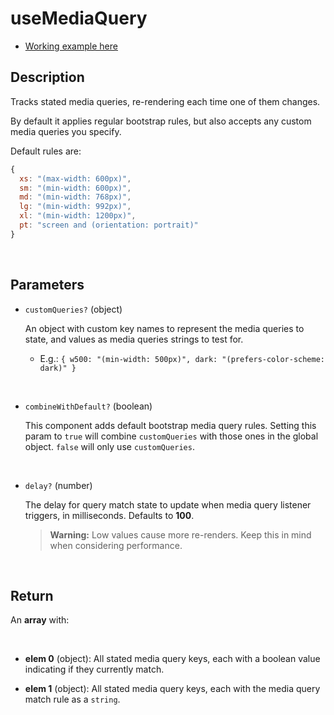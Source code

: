 # useMediaQuery

- [Working example here](https://rfh.netlify.app/use-media-query)

## Description

Tracks stated media queries, re-rendering each time one of them changes.

By default it applies regular bootstrap rules, but also accepts any custom media queries you specify.

Default rules are:

```javascript
{
  xs: "(max-width: 600px)",
  sm: "(min-width: 600px)",
  md: "(min-width: 768px)",
  lg: "(min-width: 992px)",
  xl: "(min-width: 1200px)",
  pt: "screen and (orientation: portrait)"
}
```

<br />

## Parameters

- `customQueries?` (object)

  An object with custom key names to represent the media queries to state, and values as media queries strings to test for.

  - E.g.: `{ w500: "(min-width: 500px)", dark: "(prefers-color-scheme: dark)" }`

<br />

- `combineWithDefault?` (boolean)

  This component adds default bootstrap media query rules. Setting this param to `true` will combine `customQueries` with those ones in the global object. `false` will only use `customQueries`.

<br />

- `delay?` (number)

  The delay for query match state to update when media query listener triggers, in milliseconds. Defaults to **100**.

  > **Warning:** Low values cause more re-renders. Keep this in mind when considering performance.

<br />

## Return

An **array** with:

<br />

- **elem 0** (object): All stated media query keys, each with a boolean value indicating if they currently match.

- **elem 1** (object): All stated media query keys, each with the media query match rule as a `string`.
